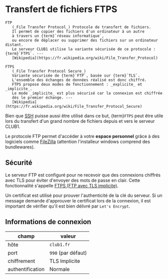 Transfert de fichiers FTPS
==========================

```{glossary}
FTP
   (_File Transfer Protocol_) Protocole de transfert de fichiers.
   Il permet de copier des fichiers d'un ordinateur à un autre
   à travers un {term}`réseau informatique`,
   ou encore de déplacer ou supprimer des fichiers sur un ordinateur distant.
   Le serveur CLUB1 utilise la variante sécurisée de ce protocole : {term}`FTPS`. ---
   [Wikipedia](https://fr.wikipedia.org/wiki/File_Transfer_Protocol)

FTPS
   (_File Transfer Protocol Secure_)
   Variante sécurisée de {term}`FTP`, basée sur {term}`TLS`.
   L'ensemble des échanges de données réalisé est donc chiffré.
   FTPS propose deux modes de fonctionnement : _explicite_ et _implicite_.
   Le mode _implicite_ est plus sécurisé car la connexion est chiffrée
   dès le premier échange. ---
   [Wikipedia](https://fr.wikipedia.org/wiki/File_Transfer_Protocol_Secure)
```

Bien que [SSH](ssh.md) puisse aussi être utilisé dans ce but, {term}`FTPS`
peut être utile lors du transfert d'un grand nombre de fichiers
depuis et vers le serveur CLUB1.

Le protocole FTP permet d'accéder à votre **espace personnel** grâce à des logiciels comme
[FileZilla](https://filezilla-project.org/download.php?type=client) (attention l'installeur windows comprend des bundlewares).

Sécurité
--------

Le serveur FTP est configuré pour ne recevoir que des connexions chiffrés
avec TLS pour éviter d'envoyer des mots de passe en clair. Cette fonctionnalité
s'appelle [FTPS (FTP avec TLS implicite)](https://fr.wikipedia.org/wiki/File_Transfer_Protocol_Secure#FTP_avec_chiffrement_implicite).

Un certificat est utilisé pour prouver l'authenticité de la clé du serveur.
Si un message demande d'approuver le certificat lors de la connexion, il est
important de vérifier qu'il est bien délivré par `Let's Encrypt`.

Informations de connexion
-------------------------

| champ            | valeur             |
|------------------|--------------------|
| hôte             | `club1.fr`         |
| port             | `990` (par défaut) |
| chiffrement      | TLS Implicite      |
| authentification | Normale            |
